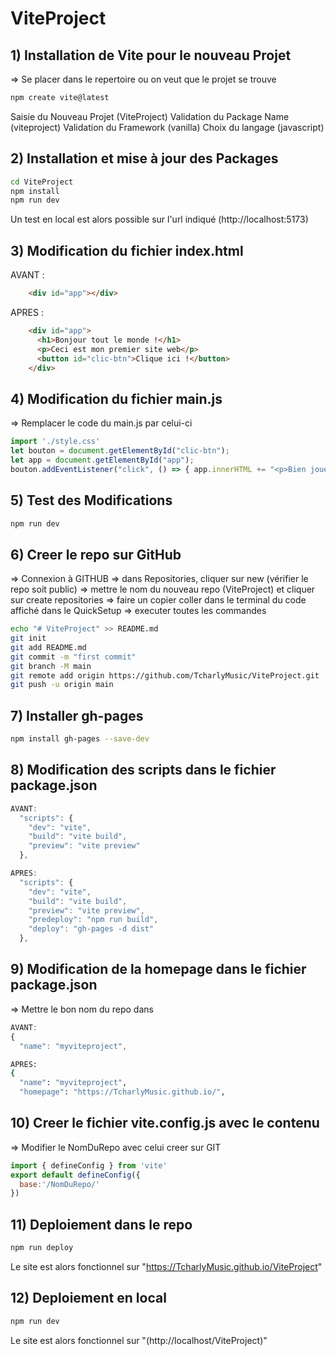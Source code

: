 # ViteProject

## 1) Installation de Vite pour le nouveau Projet 
=> Se placer dans le repertoire ou on veut que le projet se trouve
```bash
npm create vite@latest
```
Saisie du Nouveau Projet (ViteProject)
Validation du Package Name (viteproject)
Validation du Framework (vanilla)
Choix du langage (javascript)

## 2) Installation et mise à jour des Packages
```bash
cd ViteProject
npm install
npm run dev
```
Un test en local est alors possible sur l'url indiqué (http://localhost:5173)

## 3) Modification du fichier index.html
AVANT :
```html
    <div id="app"></div>
```
APRES :
```html
    <div id="app">
      <h1>Bonjour tout le monde !</h1>
      <p>Ceci est mon premier site web</p>
      <button id="clic-btn">Clique ici !</button>
    </div>
```

## 4) Modification du fichier main.js
=> Remplacer le code du main.js par celui-ci
```js
import './style.css'
let bouton = document.getElementById("clic-btn");
let app = document.getElementById("app");
bouton.addEventListener("click", () => { app.innerHTML += "<p>Bien joué !</p>" })
```

## 5) Test des Modifications
```bash
npm run dev
```

## 6) Creer le repo sur GitHub
=> Connexion à GITHUB
=> dans Repositories, cliquer sur new (vérifier le repo soit public)
=> mettre le nom du nouveau repo (ViteProject) et cliquer sur create repositories
=> faire un copier coller dans le terminal du code affiché dans le QuickSetup
=> executer toutes les commandes

```bash
echo "# ViteProject" >> README.md
git init
git add README.md
git commit -m "first commit"
git branch -M main
git remote add origin https://github.com/TcharlyMusic/ViteProject.git
git push -u origin main
```

## 7) Installer gh-pages
```bash
npm install gh-pages --save-dev
```

## 8) Modification des scripts dans le fichier package.json
```js
AVANT:
  "scripts": {
    "dev": "vite",
    "build": "vite build",
    "preview": "vite preview"
  },
```
```js
APRES:
  "scripts": {
    "dev": "vite",
    "build": "vite build",
    "preview": "vite preview",
    "predeploy": "npm run build",
    "deploy": "gh-pages -d dist"
  },
```

## 9) Modification de la homepage dans le fichier package.json
=> Mettre le bon nom du repo dans <username> 
```js
AVANT:
{
  "name": "myviteproject",
```
```bash
APRES:
{
  "name": "myviteproject",
  "homepage": "https://TcharlyMusic.github.io/",
```

## 10) Creer le fichier vite.config.js avec le contenu
=> Modifier le NomDuRepo avec celui creer sur GIT
```js
import { defineConfig } from 'vite'
export default defineConfig({
  base:'/NomDuRepo/'
})
```

## 11) Deploiement dans le repo
```bash
npm run deploy
```
Le site est alors fonctionnel sur "https://TcharlyMusic.github.io/ViteProject"

## 12) Deploiement en local
```bash
npm run dev
```
Le site est alors fonctionnel sur "(http://localhost/ViteProject)"

